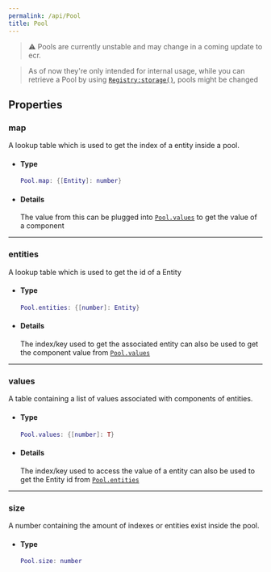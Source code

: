 ```yaml
---
permalink: /api/Pool
title: Pool
---
```


> ⚠️ Pools are currently unstable and may change in a coming update to ecr.

> As of now they're only intended for internal usage, while you can retrieve a Pool by using [`Registry:storage()`](Registry#storage), pools might be changed

## Properties

### map

A lookup table which is used to get the index of a entity inside a pool.

- #### Type
	
	```lua
	Pool.map: {[Entity]: number}
	```
	
- #### Details

	The value from this can be plugged into [`Pool.values`](Pool#values) to get the value of a component

---

### entities

A lookup table which is used to get the id of a Entity

- #### Type
  
	```lua
	Pool.entities: {[number]: Entity}
	```

- #### Details

	The index/key used to get the associated entity can also be used to get the component value from [`Pool.values`](Pool#values)

---

### values

A table containing a list of values associated with components of entities.

- #### Type
  
	```lua
	Pool.values: {[number]: T}
	```

- #### Details

	The index/key used to access the value of a entity can also be used to get the Entity id from [`Pool.entities`](Pool#entities)

---

### size

A number containing the amount of indexes or entities exist inside the pool.

- #### Type

	```lua
	Pool.size: number
	```
